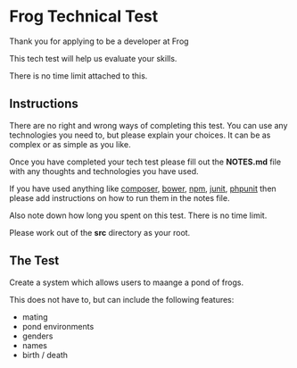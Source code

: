 # Frog Technical Test

Thank you for applying to be a developer at Frog

This tech test will help us evaluate your skills.

There is no time limit attached to this.

## Instructions
There are no right and wrong ways of completing this test.
You can use any technologies you need to, but please explain your choices.
It can be as complex or as simple as you like.

Once you have completed your tech test please fill out the **NOTES.md**
file with any thoughts and technologies you have used.

If you have used anything like
[composer](https://getcomposer.org/),
[bower](http://bower.io/),
[npm](https://www.npmjs.com/),
[junit](http://junit.org/),
[phpunit](https://phpunit.de/)
then please add instructions on how to run them in the notes file.

Also note down how long you spent on this test. There is no time limit.

Please work out of the **src** directory as your root.

## The Test
Create a system which allows users to maange a pond of frogs.

This does not have to, but can include the following features:

 - mating
 - pond environments
 - genders
 - names
 - birth / death